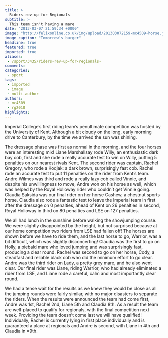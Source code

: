 ```yaml
---
title: >
  Riders rev up for Regionals
subtitle: >
  This team isn't having a mare
date: "2013-03-07 21:59:34 +0000"
image: "http://felixonline.co.uk/img/upload/201303072159-mc4509-horse.jpg"
image_caption: "Tomorrow's burger"
headline: true
featured: true
imported: true
aliases:
 - /sport/3435/riders-rev-up-for-regionals-
comments:
categories:
 - sport
tags:
 - imported
 - image
 - multi-author
authors:
 - mc4509
 - rg2010
highlights:
---
```


Imperial College’s first riding team’s penultimate competition was hosted by the University of Kent. Although a bit cloudy on the long, early morning drive to Canterbury, by the time we arrived the sun was shining.

The dressage phase was first as normal in the morning, and the four horses were an interesting mix! Liane Marshallsay rode Willy, an enthusiastic dark bay cob, first and she rode a really accurate test to win on Willy, putting 5 penalties on our nearest rivals Kent. The second rider was captain, Rachel Gregory, who rode a Kodjak: a dark brown, surprisingly fast cob. Rachel rode an accurate test to put 11 penalties on the rider from Kent’s team. Andre Wilmes was third and rode a really lazy cob called Vinnie, and despite his unwillingness to move, Andre won on his horse as well, which was helped by the Royal Holloway rider who couldn’t get Vinnie going. Claudia Saksida was our final rider on her horse Cashew, a chestnut sports horse. Claudia also rode a fantastic test to leave the Imperial team in first after the dressage on 0 penalties, ahead of Kent on 26 penalties in second, Royal Holloway in third on 80 penalties and LSE on 127 penalties.

We all had lunch in the sunshine before walking the showjumping course. We were slightly disappointed by the height, but not surprised because at our home competition two riders from LSE had fallen off! The horses are shown before we have to ride them, and the last horse to go, Warrior, was a bit difficult, which was slightly disconcerting! Claudia was the first to go on Holly, a piebald mare who loved jumping and was surprisingly fast, producing a clear round. Rachel was second to go on her horse, Cody, a steadfast and reliable black cob who did the minimum effort to go clear. Andre was the third rider on Lady, a pretty grey mare, and he also went clear. Our final rider was Liane, riding Warrior, who had already eliminated a rider from LSE, and Liane rode a careful, calm and most importantly clear round.

We had a tense wait for the results as we knew they would be close as all the jumping rounds were fairly similar, with no major disasters to separate the riders. When the results were announced the team had come first, Andre was 1st, Rachel 2nd, Liane 5th and Claudia 8th. As a result the team are well-placed to qualify for regionals, with the final competition next week. Providing the team doesn’t come last we will have qualified! Individually, Rachel is currently lying in first place individually and is guaranteed a place at regionals and Andre is second, with Liane in 4th and Claudia in =9th.
